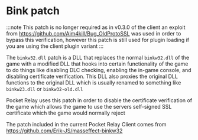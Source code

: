 # Bink patch

:::note 
This patch is no longer required as in v0.3.0 of the client an exploit from https://github.com/Aim4kill/Bug_OldProtoSSL was used in order to bypass this verification,
however this patch is still used for plugin loading if you are using the client plugin variant
:::

The `binkw32.dll` patch is a DLL that replaces the normal `binkw32.dll` of the game with a modified DLL that hooks into certain functionality of the game to do things like disabling DLC checking, enabling the in-game console, and disabling certificate verification. This DLL also proxies the original DLL functions to the original DLL which is usually renamed to something like `binkw23.dll` or `binkw32-old.dll`

Pocket Relay uses this patch in order to disable the certificate verification of the game which allows the game to use the servers self-signed SSL certificate which the game would normally reject

The patch included in the current Pocket Relay Client comes from https://github.com/Erik-JS/masseffect-binkw32 
